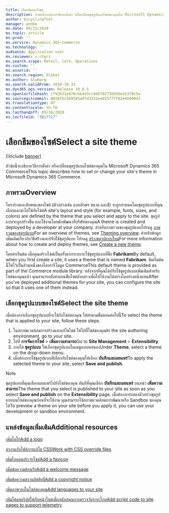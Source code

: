```yaml
---
title: เลือกธีมของไซต์
description: หัวข้อนี้จะอธิบายวิธีการตั้งค่า หรือเปลี่ยนชุดรูปแบบไซต์ของคุณใน Microsoft Dynamics 365 Commerce
author: bicyclingfool
manager: annbe
ms.date: 09/15/2020
ms.topic: article
ms.prod: ''
ms.service: dynamics-365-commerce
ms.technology: ''
audience: Application user
ms.reviewer: v-chgri
ms.search.scope: Retail, Core, Operations
ms.custom: ''
ms.assetid: ''
ms.search.region: Global
ms.author: StuHarg
ms.search.validFrom: 2019-10-31
ms.dyn365.ops.version: Release 10.0.5
ms.openlocfilehash: 1f92b31e870cbb4d3cc04870273693bed1378c5e
ms.sourcegitcommit: 8028fbc5b9585e87d3331ea02577ff82ede090af
ms.translationtype: HT
ms.contentlocale: th-TH
ms.lasthandoff: 09/16/2020
ms.locfileid: "3817717"
---
```

# <a name="select-a-site-theme"></a><span data-ttu-id="ef382-103">เลือกธีมของไซต์</span><span class="sxs-lookup"><span data-stu-id="ef382-103">Select a site theme</span></span>

[!include [banner](includes/banner.md)]

<span data-ttu-id="ef382-104">หัวข้อนี้จะอธิบายวิธีการตั้งค่า หรือเปลี่ยนชุดรูปแบบไซต์ของคุณใน Microsoft Dynamics 365 Commerce</span><span class="sxs-lookup"><span data-stu-id="ef382-104">This topic describes how to set or change your site's theme in Microsoft Dynamics 365 Commerce.</span></span>

## <a name="overview"></a><span data-ttu-id="ef382-105">ภาพรวม</span><span class="sxs-lookup"><span data-stu-id="ef382-105">Overview</span></span>

<span data-ttu-id="ef382-106">โครงร่างและลักษณะของไซต์ (ตัวอย่างเช่น แบบอักษร ขนาด และสี) จะถูกกำหนดโดยชุดรูปแบบที่คุณเลือกและนำไปใช้กับไซต์</span><span class="sxs-lookup"><span data-stu-id="ef382-106">A site's layout and style (for example, fonts, sizes, and colors) are defined by the theme that you select and apply to the site.</span></span> <span data-ttu-id="ef382-107">ชุดรูปแบบจะถูกสร้างขึ้น และใช้งานโดยนักพัฒนาที่บริษัทของคุณ</span><span class="sxs-lookup"><span data-stu-id="ef382-107">A theme is created and deployed by a developer at your company.</span></span> <span data-ttu-id="ef382-108">สำหรับภาพรวมของชุดรูปแบบโปรดดู [ภาพรวมของชุดรูปแบบ](http://)</span><span class="sxs-lookup"><span data-stu-id="ef382-108">For an overview of themes, see [Theming overview](http://).</span></span> <span data-ttu-id="ef382-109">สำหรับข้อมูลเพิ่มเติมเกี่ยวกับวิธีสร้างและปรับใช้ชุดรูปแบบ โปรดดู [สร้างชุดรูปแบบใหม่](http://)</span><span class="sxs-lookup"><span data-stu-id="ef382-109">For more information about how to create and deploy themes, see [Create a new theme](http://).</span></span>

<span data-ttu-id="ef382-110">โดยค่าเริ่มต้น เมื่อคุณสร้างไซต์เป็นครั้งแรกระบบจะใช้ชุดรูปแบบที่ชื่อ **Fabrikam**</span><span class="sxs-lookup"><span data-stu-id="ef382-110">By default, when you first create a site, it uses a theme that is named **Fabrikam**.</span></span> <span data-ttu-id="ef382-111">ธีมเริ่มต้นนี้ให้ไว้เป็นส่วนหนึ่งของไลบรารีโมดูล Commerce</span><span class="sxs-lookup"><span data-stu-id="ef382-111">This default theme is provided as part of the Commerce module library.</span></span> <span data-ttu-id="ef382-112">หลังจากที่คุณได้ปรับใช้ชุดรูปแบบเพิ่มเติมสำหรับไซต์ของคุณแล้ว คุณสามารถตั้งค่าคอนฟิกไซต์ดังกล่าวเพื่อให้ใช้งานได้อย่างใดอย่างหนึ่งแทน</span><span class="sxs-lookup"><span data-stu-id="ef382-112">After you've deployed additional themes for your site, you can configure the site so that it uses one of them instead.</span></span>

## <a name="select-the-site-theme"></a><span data-ttu-id="ef382-113">เลือกชุดรูปแบบของไซต์</span><span class="sxs-lookup"><span data-stu-id="ef382-113">Select the site theme</span></span>

<span data-ttu-id="ef382-114">เมื่อต้องการเลือกชุดรูปแบบที่จะใช้กับไซต์ของคุณ ให้ทำตามขั้นตอนต่อไปนี้</span><span class="sxs-lookup"><span data-stu-id="ef382-114">To select the theme that is applied to your site, follow these steps.</span></span>

1. <span data-ttu-id="ef382-115">ในสภาพแวดล้อมการสร้างและแก้ไขไซต์ ให้ไปที่ไซต์ของคุณ</span><span class="sxs-lookup"><span data-stu-id="ef382-115">In the site authoring environment, go to your site.</span></span>
1. <span data-ttu-id="ef382-116">ไปที่ **การจัดการไซต์** \> **เพิ่มความสามารถ**</span><span class="sxs-lookup"><span data-stu-id="ef382-116">Go to **Site Management** \> **Extensibility**.</span></span>
1. <span data-ttu-id="ef382-117">ภายใต้ **ชุดรูปแบบ** ให้เลือกชุดรูปแบบในเมนูแบบหล่นลง</span><span class="sxs-lookup"><span data-stu-id="ef382-117">Under **Theme**, select a theme on the drop-down menu.</span></span>
1. <span data-ttu-id="ef382-118">เมื่อต้องการใช้ชุดรูปแบบที่เลือกกับไซต์ของคุณให้เลือก **บันทึกและเผยแพร่**</span><span class="sxs-lookup"><span data-stu-id="ef382-118">To apply the selected theme to your site, select **Save and publish**.</span></span>

> [!NOTE]
> <span data-ttu-id="ef382-119">ชุดรูปแบบที่คุณเลือกเผยแพร่ไปยังไซต์ของคุณ ทันทีที่คุณเลือก **บันทึกและเผยแพร่** บนหน้า **เพิ่มความสามารถ**</span><span class="sxs-lookup"><span data-stu-id="ef382-119">The theme that you select is published to your site as soon as you select **Save and publish** on the **Extensibility** page.</span></span> <span data-ttu-id="ef382-120">เมื่อต้องการแสดงตัวอย่างชุดรูปแบบบนไซต์ของคุณก่อนที่จะใช้งาน คุณสามารถใช้สภาพแวดล้อมการพัฒนาหรือ Sandbox ของคุณได้</span><span class="sxs-lookup"><span data-stu-id="ef382-120">To preview a theme on your site before you apply it, you can use your development or sandbox environment.</span></span>

## <a name="additional-resources"></a><span data-ttu-id="ef382-121">แหล่งข้อมูลเพิ่มเติม</span><span class="sxs-lookup"><span data-stu-id="ef382-121">Additional resources</span></span>

[<span data-ttu-id="ef382-122">เพิ่มโลโก้</span><span class="sxs-lookup"><span data-stu-id="ef382-122">Add a logo</span></span>](add-logo.md)

[<span data-ttu-id="ef382-123">ทำงานกับไฟล์การแก้ไข CSS</span><span class="sxs-lookup"><span data-stu-id="ef382-123">Work with CSS override files</span></span>](css-override-files.md)

[<span data-ttu-id="ef382-124">เพิ่มไอคอนประจำไซต์</span><span class="sxs-lookup"><span data-stu-id="ef382-124">Add a favicon</span></span>](add-favicon.md)

[<span data-ttu-id="ef382-125">เพิ่มข้อความต้อนรับ</span><span class="sxs-lookup"><span data-stu-id="ef382-125">Add a welcome message</span></span>](add-welcome-message.md)

[<span data-ttu-id="ef382-126">เพิ่มข้อความสงวนลิขสิทธิ์</span><span class="sxs-lookup"><span data-stu-id="ef382-126">Add a copyright notice</span></span>](add-copyright-notice.md)

[<span data-ttu-id="ef382-127">เพิ่มภาษาลงในไซต์ของคุณ</span><span class="sxs-lookup"><span data-stu-id="ef382-127">Add languages to your site</span></span>](add-languages-to-site.md)

[<span data-ttu-id="ef382-128">เพิ่มโค้ดสคริปต์ให้กับหน้าไซต์เพื่อสนับสนุนการตรวจวัดระยะไกล</span><span class="sxs-lookup"><span data-stu-id="ef382-128">Add script code to site pages to support telemetry</span></span>](add-telemetry.md)
